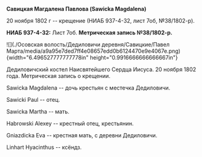**Савицкая Магдалена Павлова (Sawicka Magdalena)**

20 ноября 1802 г -- крещение (НИАБ 937-4-32, лист 7об, №38/1802-р).

**НИАБ 937-4-32:** Лист 7об. **Метрическая запись №38/1802-р.**

![](./Осовская волость/Дедиловичи деревня/Савицкие/Павел Марта/media/a9a95e7ded7ff4e08657edd0b6124470e9e4067e.png){width="6.496527777777778in"
height="0.9916666666666667in"}

Дедиловичский костел Наисвятейшего Сердца Иисуса. 20 ноября 1802 года.
Метрическая запись о крещении.

Sawicka Magdalena -- дочь крестьян с местечка Дедиловичи.

Sawicki Paul -- отец.

Sawicka Martha -- мать.

Habrowski Alexey -- крестный отец, крестьянин.

Gniazdicka Eva -- крестная мать, с деревни Дедиловичи.

Linhart Hyacinthus -- ксёндз.
